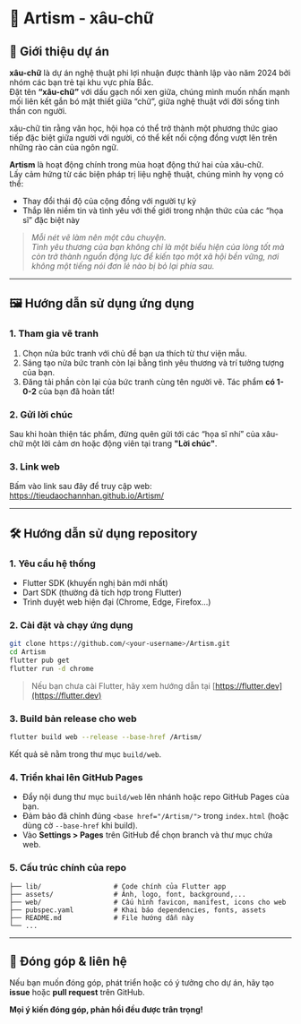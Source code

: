 # 🎨 Artism - xâu-chữ

## 🧩 Giới thiệu dự án

**xâu-chữ** là dự án nghệ thuật phi lợi nhuận được thành lập vào năm 2024 bởi nhóm các bạn trẻ tại khu vực phía Bắc.  
Đặt tên **“xâu-chữ”** với dấu gạch nối xen giữa, chúng mình muốn nhấn mạnh mối liên kết gắn bó mật thiết giữa “chữ”, giữa nghệ thuật với đời sống tinh thần con người.

xâu-chữ tin rằng văn học, hội họa có thể trở thành một phương thức giao tiếp đặc biệt giữa người với người, có thể kết nối cộng đồng vượt lên trên những rào cản của ngôn ngữ.

**Artism** là hoạt động chính trong mùa hoạt động thứ hai của xâu-chữ.  
Lấy cảm hứng từ các biện pháp trị liệu nghệ thuật, chúng mình hy vọng có thể:

- Thay đổi thái độ của cộng đồng với người tự kỷ
- Thắp lên niềm tin và tình yêu với thế giới trong nhận thức của các “họa sĩ” đặc biệt này

> *Mỗi nét vẽ làm nên một câu chuyện.*  
> *Tình yêu thương của bạn không chỉ là một biểu hiện của lòng tốt mà còn trở thành nguồn động lực để kiến tạo một xã hội bền vững, nơi không một tiếng nói đơn lẻ nào bị bỏ lại phía sau.*

---

## 🖼️ Hướng dẫn sử dụng ứng dụng

### 1. Tham gia vẽ tranh

1. Chọn nửa bức tranh với chủ đề bạn ưa thích từ thư viện mẫu.  
2. Sáng tạo nửa bức tranh còn lại bằng tình yêu thương và trí tưởng tượng của bạn.  
3. Đăng tải phần còn lại của bức tranh cùng tên người vẽ. Tác phẩm **có 1-0-2** của bạn đã hoàn tất!

### 2. Gửi lời chúc

Sau khi hoàn thiện tác phẩm, đừng quên gửi tới các “họa sĩ nhí” của xâu-chữ một lời cảm ơn hoặc động viên tại trang **"Lời chúc"**.

### 3. Link web

Bấm vào link sau đây để truy cập web: https://tieudaochannhan.github.io/Artism/

---

## 🛠️ Hướng dẫn sử dụng repository

### 1. Yêu cầu hệ thống

- Flutter SDK (khuyến nghị bản mới nhất)  
- Dart SDK (thường đã tích hợp trong Flutter)  
- Trình duyệt web hiện đại (Chrome, Edge, Firefox...)

### 2. Cài đặt và chạy ứng dụng

```sh
git clone https://github.com/<your-username>/Artism.git
cd Artism
flutter pub get
flutter run -d chrome
````

> Nếu bạn chưa cài Flutter, hãy xem hướng dẫn tại [https://flutter.dev](https://flutter.dev)

### 3. Build bản release cho web

```sh
flutter build web --release --base-href /Artism/
```

Kết quả sẽ nằm trong thư mục `build/web`.

### 4. Triển khai lên GitHub Pages

* Đẩy nội dung thư mục `build/web` lên nhánh hoặc repo GitHub Pages của bạn.
* Đảm bảo đã chỉnh đúng `<base href="/Artism/">` trong `index.html` (hoặc dùng cờ `--base-href` khi build).
* Vào **Settings > Pages** trên GitHub để chọn branch và thư mục chứa web.


### 5. Cấu trúc chính của repo

```
├── lib/                  # Code chính của Flutter app
├── assets/               # Ảnh, logo, font, background,...
├── web/                  # Cấu hình favicon, manifest, icons cho web
├── pubspec.yaml          # Khai báo dependencies, fonts, assets
├── README.md             # File hướng dẫn này
└── ...
```


---

## 🤝 Đóng góp \& liên hệ

Nếu bạn muốn đóng góp, phát triển hoặc có ý tưởng cho dự án, hãy tạo **issue** hoặc **pull request** trên GitHub.

**Mọi ý kiến đóng góp, phản hồi đều được trân trọng!**
